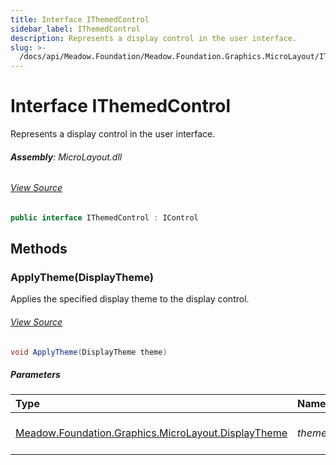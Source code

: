 ```yaml
---
title: Interface IThemedControl
sidebar_label: IThemedControl
description: Represents a display control in the user interface.
slug: >-
  /docs/api/Meadow.Foundation/Meadow.Foundation.Graphics.MicroLayout/IThemedControl
---
```

# Interface IThemedControl
Represents a display control in the user interface.

###### **Assembly**: MicroLayout.dll
###### [View Source](https://github.com/WildernessLabs/Meadow.Foundation.git/blob/develop/Source/Meadow.Foundation.Libraries_and_Frameworks/Graphics.MicroLayout/Driver/IThemedControl.cs#L6)
```csharp title="Declaration"
public interface IThemedControl : IControl
```
## Methods
### ApplyTheme(DisplayTheme)
Applies the specified display theme to the display control.
###### [View Source](https://github.com/WildernessLabs/Meadow.Foundation.git/blob/develop/Source/Meadow.Foundation.Libraries_and_Frameworks/Graphics.MicroLayout/Driver/IThemedControl.cs#L12)
```csharp title="Declaration"
void ApplyTheme(DisplayTheme theme)
```

##### Parameters

| Type | Name | Description |
|:--- |:--- |:--- |
| [Meadow.Foundation.Graphics.MicroLayout.DisplayTheme](../Meadow.Foundation.Graphics.MicroLayout/DisplayTheme) | *theme* | The display theme to apply. |

